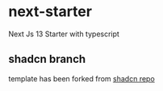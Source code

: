 # next-starter
Next Js 13 Starter with typescript

## shadcn branch
template has been forked from [shadcn repo](https://github.com/shadcn-ui/next-template)
